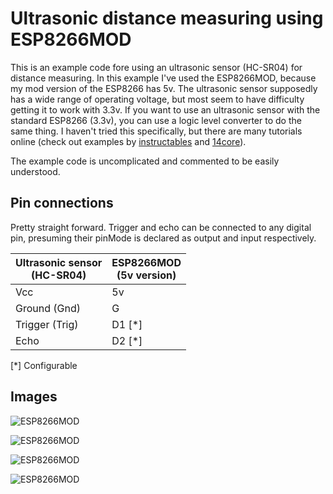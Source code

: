 # Ultrasonic distance measuring using ESP8266MOD

This is an example code fore using an ultrasonic sensor (HC-SR04) for distance measuring. In this example I've used the ESP8266MOD, because my mod version of the ESP8266 has 5v. The ultrasonic sensor supposedly has a wide range of operating voltage, but most seem to have difficulty getting it to work with 3.3v. If you want to use an ultrasonic sensor with the standard ESP8266 (3.3v), you can use a logic level converter to do the same thing. I haven't tried this specifically, but there are many tutorials online (check out examples by [instructables](http://www.instructables.com/id/A-Quick-Guide-on-Logic-Level-Shifting/) and [14core](http://www.14core.com/wiring-esp8266-with-bi-directional-logic-converter/)).

The example code is uncomplicated and commented to be easily understood.

## Pin connections

Pretty straight forward. Trigger and echo can be connected to any digital pin, presuming their pinMode is declared as output and input respectively.

| Ultrasonic sensor<br>(HC-SR04) | ESP8266MOD<br>(5v version) |
|--|--|
| Vcc | 5v |
| Ground (Gnd) | G |
| Trigger (Trig) | D1 [*] |
| Echo | D2 [*] |

[*] Configurable


## Images

![ESP8266MOD](https://image.ibb.co/iWnFqS/IMG_0645.jpg)

![ESP8266MOD](https://image.ibb.co/dU5Pjn/IMG_0647.jpg)

![ESP8266MOD](https://image.ibb.co/nckeH7/IMG_0649.jpg)

![ESP8266MOD](https://image.ibb.co/eY8zH7/IMG_0652.jpg)
